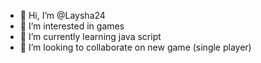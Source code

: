 - 👋 Hi, I’m @Laysha24
- 👀 I’m interested in games
- 🌱 I’m currently learning java script
- 💞️ I’m looking to collaborate on new game (single player)

<!---
Laysha24/Laysha24 is a ✨ special ✨ repository because its `README.md` (this file) appears on your GitHub profile.
You can click the Preview link to take a look at your changes.
--->
